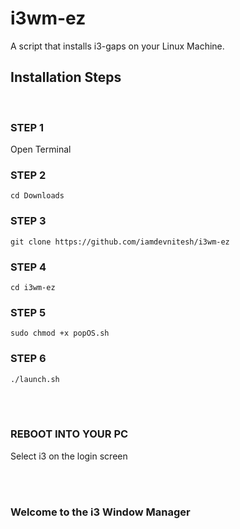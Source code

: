 # i3wm-ez
A script that installs i3-gaps on your Linux Machine.

## **Installation Steps**
<br>

### STEP 1

Open Terminal

### STEP 2

    cd Downloads

### STEP 3

    git clone https://github.com/iamdevnitesh/i3wm-ez

### STEP 4

    cd i3wm-ez

### STEP 5

    sudo chmod +x popOS.sh

### STEP 6

    ./launch.sh

<br>
<br>

### **REBOOT INTO YOUR PC**

Select i3 on the login screen

<br>
<br>

### Welcome to the i3 Window Manager
